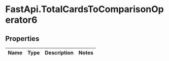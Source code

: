 # FastApi.TotalCardsToComparisonOperator6

## Properties
Name | Type | Description | Notes
------------ | ------------- | ------------- | -------------
